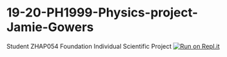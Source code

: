 # 19-20-PH1999-Physics-project-Jamie-Gowers
Student ZHAP054 Foundation Individual Scientific Project
[![Run on Repl.it](https://repl.it/badge/github/ZHAP054/19-20-PH1999-Physics-project-Jamie-Gowers)](https://repl.it/github/ZHAP054/19-20-PH1999-Physics-project-Jamie-Gowers)